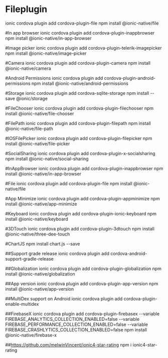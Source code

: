 # Fileplugin
ionic cordova plugin add cordova-plugin-file
npm install @ionic-native/file


#In app browser
ionic cordova plugin add cordova-plugin-inappbrowser
npm install @ionic-native/in-app-browser


#Image picker
ionic cordova plugin add cordova-plugin-telerik-imagepicker
npm install @ionic-native/image-picker

#Camera
ionic cordova plugin add cordova-plugin-camera
npm install @ionic-native/camera

#Android Permissions
ionic cordova plugin add cordova-plugin-android-permissions
npm install @ionic-native/android-permissions


#Storage
ionic cordova plugin add cordova-sqlite-storage
npm install --save @ionic/storage


#FileChooser
ionic cordova plugin add cordova-plugin-filechooser
npm install @ionic-native/file-chooser

#FilePath
ionic cordova plugin add cordova-plugin-filepath
npm install @ionic-native/file-path


#IOSFilePicker
ionic cordova plugin add cordova-plugin-filepicker
npm install @ionic-native/file-picker

#SocialSharing
ionic cordova plugin add cordova-plugin-x-socialsharing
npm install @ionic-native/social-sharing

#InAppBrowser
ionic cordova plugin add cordova-plugin-inappbrowser
npm install @ionic-native/in-app-browser

#File
ionic cordova plugin add cordova-plugin-file
npm install @ionic-native/file

#App Minimize
ionic cordova plugin add cordova-plugin-appminimize
npm install @ionic-native/app-minimize

#Keyboard
ionic cordova plugin add cordova-plugin-ionic-keyboard
npm install @ionic-native/keyboard

#3DTouch
ionic cordova plugin add cordova-plugin-3dtouch
npm install @ionic-native/three-dee-touch

#ChartJS
npm install chart.js --save

##Support grade release
ionic cordova plugin add cordova-android-support-gradle-release

##Globalization
ionic cordova plugin add cordova-plugin-globalization
npm install @ionic-native/globalization


##App version
ionic cordova plugin add cordova-plugin-app-version
npm install @ionic-native/app-version


##MultiDex support on Android
ionic cordova plugin add cordova-plugin-enable-multidex

##FirebaseX
ionic cordova plugin add cordova-plugin-firebasex --variable FIREBASE_ANALYTICS_COLLECTION_ENABLED=false --variable FIREBASE_PERFORMANCE_COLLECTION_ENABLED=false --variable FIREBASE_CRASHLYTICS_COLLECTION_ENABLED=false
npm install @ionic-native/firebase-x

##https://github.com/melwinVincent/ionic4-star-rating
npm i ionic4-star-rating
